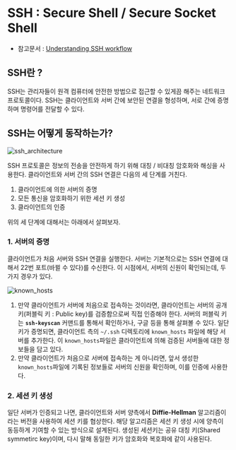# SSH : Secure Shell / Secure Socket Shell

- 참고문서 : [Understanding SSH workflow](https://medium.com/@Magical_Mudit/understanding-ssh-workflow-66a0e8d4bf65)

## SSH란 ?

SSH는 관리자들이 원격 컴퓨터에 안전한 방법으로 접근할 수 있게끔 해주는 네트워크 프로토콜이다. SSH는 클라이언트와 서버 간에 보안된 연결을 형성하며, 서로 간에 증명하며 명령어를 전달할 수 있다.

## SSH는 어떻게 동작하는가?

![ssh_architecture](https://www.hostinger.com/tutorials/wp-content/uploads/sites/2/2017/07/symmetric-encryption-ssh-tutorial.jpg)

SSH 프로토콜은 정보의 전송을 안전하게 하기 위해 대칭 / 비대칭 암호화와 해싱을 사용한다. 클라이언트와 서버 간의 SSH 연결은 다음의 세 단계를 거친다.

1. 클라이언트에 의한 서버의 증명
2. 모든 통신을 암호화하기 위한 세션 키 생성
3. 클라이언트의 인증

위의 세 단계에 대해서는 아래에서 살펴보자.

### 1. 서버의 증명

클라이언트가 처음 서버와 SSH 연결을 실행한다. 서버는 기본적으로는 SSH 연결에 대해서 22번 포트(바뀔 수 있다)를 수신한다. 이 시점에서, 서버의 신원이 확인되는데, 두 가지 경우가 있다.

![known_hosts](https://miro.medium.com/max/1134/1*gnKOi4J8qq21gBdj99EXsg.png)

1. 만약 클라이언트가 서버에 처음으로 접속하는 것이라면, 클라이언트는 서버의 공개 키(퍼블릭 키 : Public key)를 검증함으로써 직접 인증해야 한다. 서버의 퍼블릭 키는 **`ssh-keyscan`** 커맨드를 통해서 확인하거나, 구글 등을 통해 살펴볼 수 있다. 일단 키가 증명되면, 클라이언트 측의 `~/.ssh` 디렉토리에 `known_hosts` 파일에 해당 서버를 추가한다. 이 `known_hosts`파일은 클라이언트에 의해 검증된 서버들에 대한 정보들을 담고 있다.
2. 만약 클라이언트가 처음으로 서버에 접속하는 게 아니라면, 앞서 생성한 `known_hosts`파일에 기록된 정보들로 서버의 신원을 확인하며, 이를 인증에 사용한다.

### 2. 세션 키 생성

일단 서버가 인증되고 나면, 클라이언트와 서버 양측에서 **Diffie-Hellman** 알고리즘이라는 버전을 사용하여 세션 키를 협상한다. 해당 알고리즘은 세션 키 생성 시에 양측이 동등하게 기여할 수 있는 방식으로 설계된다. 생성된 세션키는 공유 대칭 키(Shared symmetirc key)이며, 다시 말해 동일한 키가 암호화와 복호화에 같이 사용된다.
